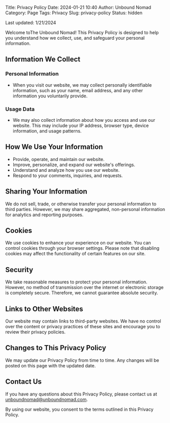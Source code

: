 Title: Privacy Policy
Date: 2024-01-21 10:40
Author: Unbound Nomad
Category: Page
Tags: Privacy
Slug: privacy-policy
Status: hidden

Last updated: 1/21/2024

Welcome toThe Unbound Nomad! This Privacy Policy is designed to help you understand how we collect, use, and safeguard your personal information.

## Information We Collect

### Personal Information
- When you visit our website, we may collect personally identifiable information, such as your name, email address, and any other information you voluntarily provide.

### Usage Data
- We may also collect information about how you access and use our website. This may include your IP address, browser type, device information, and usage patterns.

## How We Use Your Information

- Provide, operate, and maintain our website.
- Improve, personalize, and expand our website's offerings.
- Understand and analyze how you use our website.
- Respond to your comments, inquiries, and requests.

## Sharing Your Information

We do not sell, trade, or otherwise transfer your personal information to third parties. However, we may share aggregated, non-personal information for analytics and reporting purposes.

## Cookies

We use cookies to enhance your experience on our website. You can control cookies through your browser settings. Please note that disabling cookies may affect the functionality of certain features on our site.

## Security

We take reasonable measures to protect your personal information. However, no method of transmission over the internet or electronic storage is completely secure. Therefore, we cannot guarantee absolute security.

## Links to Other Websites

Our website may contain links to third-party websites. We have no control over the content or privacy practices of these sites and encourage you to review their privacy policies.

## Changes to This Privacy Policy

We may update our Privacy Policy from time to time. Any changes will be posted on this page with the updated date.

## Contact Us

If you have any questions about this Privacy Policy, please contact us at unboundnomad@unboundnomad.com.

By using our website, you consent to the terms outlined in this Privacy Policy.
